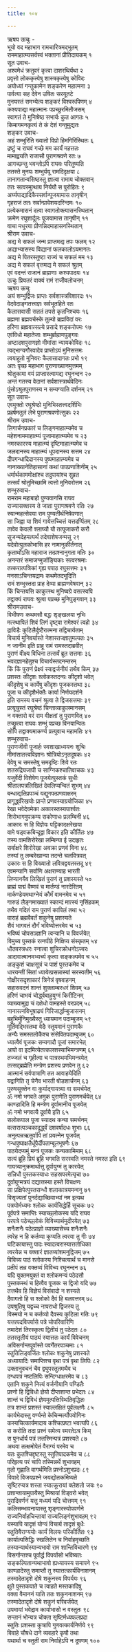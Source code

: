 ```yaml
---
title: १०४

---
```

ऋषय ऊचुः -  
भूयो वद महाभाग रामचारित्रमद्भुतम्  
राममाहात्म्यसर्वस्वं भक्तानां प्रीतिदायकम् १  
सूत उवाच-  
अश्वमेधं क्रतुवरं कृत्वा दाशरथिर्यथा २  
प्रवृत्तो लोककृत्येषु शास्त्रकृत्येषु कोविदः  
अयोध्यां गन्तुकामेन शङ्करेण महात्मना ३  
पार्वत्या सह देवेन उषितः सरयूतटे  
मुनयस्तं समभ्येत्य शङ्करं विश्वरूपिणम् ४  
कश्यपाद्या महात्मानः पप्रच्छुरमितौजसम्  
स्वागतं ते मुनिश्रेष्ठ सभार्यः कुत आगतः ५  
किमागमनकृत्यं ते कं देशं गन्तुमुद्यतः  
शङ्कर उवाच-  
अहं शम्भुरिति ख्यातो विप्रो हिमगिरिस्थितः ६  
द्रष्टुं च राघवं गच्छे मम कार्यं महत्ततः  
मामाह्वयति राजासौ पुराणश्रवणे रतः ७  
आगच्छन्तु भवन्तोऽपि राघवः परितुष्यति  
ततस्ते मुनयः शम्भुर्ययू रामदिदृक्षया ८  
तानागतान्वसिष्ठस्तु ज्ञात्वा रामाय चोक्तवान्  
ततः सत्वरमुत्थाय निर्ययौ स पुरोहितः ९  
अर्घ्यपाद्यादिकैस्सर्वान्पूजयामास तानृषीन्  
गृहराजं ततः सर्वान्प्रावेशयदरिन्दमः १०  
प्रत्येकमासनं दत्वा स्वागतोक्त्यासनस्थितान्  
क्रमेण रघुशार्दूलः पूजयामास तानृषीन् ११  
वाचा मधुरया प्रीणन्निदमाहासनस्थितान्  
श्रीराम उवाच-  
अद्य मे सफलं जन्म प्राप्तमद्य तपः फलम् १२  
अद्याभ्यासस्य विद्यानां फलकालोऽयमागतः  
अद्य मे पितरस्तुष्टा राज्यं च सफलं मम १३  
अद्य मे सफलं वृत्तमद्य मे सफलं श्रुतम्  
एवं वदन्तं राजानं ब्राह्मणाः कश्यपादयः १४  
ऊचुः प्रियतरं वाक्यं रामं राजीवलोचनम्  
ऋषय ऊचुः  
अयं शम्भुर्द्विजः प्राप्तः सर्वशास्त्रविशारदः १५  
वेदवेदाङ्गतत्त्वज्ञः सर्वभूतहिते रतः  
कैलासवासी सततं तपसे कृतनिश्चयः १६  
ब्रह्मणा ब्रह्मवर्चस्के तुल्यो ब्रह्मविदां वरः  
हरिणा ब्रह्मवात्सल्ये प्रसादे शङ्करोपमः १७  
एवंविधो महातेजाः शम्भुर्ब्राह्मणपुङ्गवः  
अष्टादशपुराणज्ञो मीमांसा न्यायकोविदः १८  
त्वद्भाग्यगौरवादेव प्राप्तोऽयं मुनिसत्तमः  
त्वयाहूतो मुनिवरः कैलासादागतः प्रभो १९  
अतः पृच्छ महाभाग पुराणाख्यानमुत्तमम्  
श्रोतुकामा वयं प्राप्तास्त्वामद्य रघुनन्दन २०  
अन्तं गतस्य वेदानां सर्वशास्त्रार्थवेदिनः  
पुंसोऽश्रुतपुराणस्य न सम्यग्याति दर्शनम् २१  
सूत उवाच-  
एवमुक्तो रघुश्रेष्ठो मुनिभिस्तत्त्वदर्शिभिः  
प्रहर्षमतुलं लेभे पुराणश्रवणोत्सुकः २२  
श्रीराम उवाच-  
लिगार्चनप्रकारं च लिङ्गमाहात्म्यमेव च  
महेशनाममाहात्म्यं पूजामाहात्म्यमेव च २३  
नमस्कारस्य माहात्म्यं दृष्टिमाहात्म्यमेव च  
जलदानस्य माहात्म्यं धूपदानस्य सत्तम २४  
दीपगन्धादिदानस्य पुष्पमाहात्म्यमेव च  
नानाख्यानेतिहासानां कथां पापप्रणाशिनीम् २५  
धर्मार्थकाममोक्षांश्च तदुपायांश्च सुव्रत  
तत्सर्वं श्रोतुमिच्छामि त्वत्तो मुनिवरोत्तम २६  
शम्भुरुवाच-  
रामराम महाबाहो पुण्यवानसि राघव  
राज्यासक्तस्य ते जाता पुराणश्रवणे रतिः २७  
स्यान्महत्सेवया राम पुण्यतीर्थनिषेवणात्  
सा जिह्वा या शिवं गायेत्तच्चित्तं यत्तदर्प्पितम् २८  
तावेव केवलौ श्लाघ्यौ यौ तत्पूजाकरौ करौ  
सुजन्मदेहमत्यर्थं तदेवाशेषजन्मसु २९  
यदेवोत्पुलकोभासि हर नामानुकीर्तनात्  
कृतार्थोऽसि महाराज तत्प्रश्नानुगता मतिः ३०  
अनन्तरं समाजग्मुर्जाङ्घिकाः सत्वरश्रमाः  
तत्करात्पत्रिकां गृह्य पपाठ रघुसत्तमः ३१  
मनसाऽचिन्तयद्रामः कथमेतदभूदिति  
रामं शम्भुस्तदा प्राह देव्या ब्राह्मणवेषवान् ३२  
किं चिन्तयसि काकुत्स्थ मुनिष्वग्रे वसत्स्वपि  
तद्वाक्यं राघवः श्रुत्वा पप्रच्छ मुनिपुङ्गवान् ३३  
श्रीरामउवाच-  
विभीषणः कथमसौ बद्धः शृङ्खलया नृभिः  
मत्स्थापितं शिवं लिगं दृष्ट्वा रामेश्वरं त्वहो ३४  
द्राविडैः कुटिलैर्दुष्टैरात्मना तद्विचार्यताम्  
विचार्य मुनिवर्यास्ते नेशास्तज्ज्ञातुमल्पतः ३५  
न जानीम इति प्राहू रामं रामस्तदाब्रवीत्  
पुराणं वीक्ष्य विधिना तत्सर्वं ब्रूत सत्तमाः ३६  
भवदज्ञानहेतुश्च विचार्यस्तदनन्तरम्  
किं किं पुराणं प्रेक्ष्यं स्याद्वर्जनीयं तथैव किम् ३७  
प्रशस्तः कीदृशः श्लोकस्तदन्यः कीदृशो भवेत्  
कीदृशेषु च कार्येषु कीदृशः पूजकस्तथा ३८  
पूजा च कीदृशैर्भक्तैः कार्या निर्णयदर्शने  
इति रामस्य वचनं श्रुत्वा ते द्विजसत्तमाः ३९  
प्रत्यूचुस्तं रघुश्रेष्ठं चिन्ताव्याकुलमानसम्  
न वक्तारो वरं राम वीक्षतां तु पुराणवित् ४०  
तच्छ्रुत्वा राघवः शम्भुं पप्रच्छ विनयान्वितः  
सोपि तद्वाक्यमाकर्ण्य प्रत्युवाच महामतिः ४१  
शम्भुरुवाच-  
पुराणजीवी पूजार्हः स्वशाखाध्ययनः शुचिः  
मीमांसातत्त्वविज्ञानः श्रोत्रियोऽनृतदूषकः ४२  
देवेषु च समस्तेषु समदृष्टिः शिवे रतः  
शतरुद्रियजापी च साग्निकश्चातिवाचकः ४३  
यजुर्वेदी विशेषेण पूजयेत्पुस्तकं सुधीः  
श्रीतालपत्रलिखितं देवलिप्यन्वितं शुभम् ४४  
बन्धाद्यतिप्रपञ्चं यद्युगपत्प्रणवाक्षरम्  
प्रागूर्द्ध्वंरेखयोः प्रान्ते प्रणवस्याग्रयोजिका ४५  
रेखा भवेदेवमेका अकारस्तस्यपार्श्वतः  
शिरोभागमुपक्रम्य सकोणाधः प्रलम्बिनी ४६  
आकारः स हि विज्ञेयः पट्टिकादक्षरेखया  
वामे षड्वक्रबिन्दूद्वा विकार इति कीर्तितः ४७  
तस्य वामशिरोरेखा लम्बिन्या ई उदाहृतः  
सर्वाक्षरे शिरोरेखा अवक्रा प्रणवं विना ४८  
तस्यां तु लम्बरेखान्या तदन्ते चलवित्रवत्  
उकारः स हि विख्यातो लवित्रद्वयतस्तदू ४९  
एवमन्यानि सर्वाणि अक्षराण्याह भारती  
लिप्यानयैव लिखितं पुराणं तु प्रशस्यस्ते ५०  
ब्राह्मं पाद्मं वैष्णवं च मार्तण्डं नारदेरितम्  
मार्कण्डेयमथाग्नेयं कौर्मं वामनमेव च ५१  
गारुडं लैङ्गमाख्यातं स्कान्दं मात्स्यं नृसिंहकम्  
तथैव गदितं राम पुराणं कापिलं तथा ५२  
वाराहं ब्रह्मवैवर्तं शकुनेषु प्रशस्यते  
शैवं भागवतं दौर्गं भविष्योत्तरमेव च ५३  
भविष्यं चोपसञ्ज्ञानि त्वन्यानि च विवर्जयेत्  
विमुच्य पुस्तकं रत्नपीठे निक्षिप्य संस्कृतम् ५४  
धौतवस्त्रधरः स्नात्वा शुचिरक्रोधनोऽज्वरः  
आदावात्मानमभ्यर्च्य कृत्वा सङ्कल्पमेव च ५५  
अङ्कुशं चाक्षसूत्रं च पाशं पुस्तकमेव च  
धारयन्तीं सितां ध्यायेत्प्रसन्नास्यां सरस्वतीम् ५६  
गोक्षीरसदृशाकारं त्रिनेत्रं वृषवाहनम्  
सहासवदनं शान्तं शुक्लाम्बरधरं शिवम् ५७  
हरिणं चाभयं चोर्द्ध्वबाहुयुग्मं किरीटिनम्  
व्याख्यामुद्रा चं दक्षेधो वामहस्ते वरप्रदम् ५८  
नानारत्नविभूषाढ्यं गिरिजार्द्धाम्बुजासनम्  
बहुभिर्मुनिमुख्यैस्तु ध्यायमान पदाम्बुजम् ५९  
मूर्तिमद्भिस्तथा वेदैः स्तूयमानं पुराणकैः  
अन्यैः समस्तलोकैश्च संसेवितपदाम्बुजम् ६०  
ध्यात्वैवं पूजकः सम्यगादौ पूजां समारभेत्  
आपो वा इदमित्येतत्कलशस्याभिमन्त्रणम् ६१  
तज्जलं च गृहीत्वा च पात्रस्थमभिमन्त्रयेत्  
तत्सद्ब्रह्मेति मन्त्रेण प्रशस्य प्रणवेन तु ६२  
आत्मानं सर्वपात्राणि तत आवाहयेदिति  
यद्वागिति तृ चेनैव भारती षोडशार्चनम् ६३  
पुरुषसूक्तेन वा कुर्याद्गायत्र्या वा समर्चयेत्  
ॐ नमो भगवते अमुक पुराणेति पुराणमर्चयेत् ६४  
काण्डादिति हि मन्त्रेण दूर्वामानीय पूजयेत्  
ॐ नमो भगवत्यै दूर्वायै इति ६५  
सलोकपाल पूजा स्यादथ कन्या समर्चनम्  
वत्सरात्पञ्चकादूर्द्ध्वं दशवर्षादधः शुभाः ६६  
अनुत्पन्नऋतुर्वापि तां प्रयत्नेन पूजयेत्  
गन्धपुष्पाक्षतैर्धूपैर्दीपताम्बूलभूषणैः ६७  
पाठयेदप्यमुं मन्त्रं पूजकः कन्यकामिमाम् ६८  
सत्यं ब्रूहि प्रियं ब्रूहि भगवति सरस्वति नमस्ते नमस्त इति ६९  
गायत्र्यानुक्रमार्थात्तु दूर्वायुग्मं तु कारयेत्  
सन्निधौ पुस्तकस्याधः सहस्रपरमेत्यृचा ७०  
दूर्वायुग्मत्रयं दद्यात्तस्या हस्ते विचक्षणः  
सा प्रक्षिपेत्पुस्तसन्धौ शलाकात्रयमन्वनु ७१  
विसृज्यतां पुनर्दद्याच्छिवाभ्यां नम इत्यथ  
पत्रयोर्मध्यमः श्लोकः कार्यसिद्धेर्हि सूचकः ७२  
पूर्वपत्रे समाप्तिः स्याच्छ्लोकस्य यदि राघव  
परपत्रे पठेच्छ्लोकं विविच्यार्थमुदीरयेत् ७३  
शनैःशनैः पठेत्प्राज्ञो व्याख्यासेच्च शनैःशनैः  
त्वरेह न हि कर्तव्या कुप्यति त्वरया तु गीः ७४  
घटिकायास्तु पादः स्यादत्वरास्यात्ततोधिका  
त्वरयेन्न च वक्तारं ज्ञातव्यांशमनुद्विजम् ७५  
विविच्य पाठं श्लोकस्य निश्चित्यार्थं च मानसे  
प्रतीपं तन्न वक्तव्यं विविच्य रघुनन्दन ७६  
यदि युक्तमयुक्तं वा श्लोकमन्यं पठेदसौ  
पुस्तकस्थं च हित्वैव पूजकः स द्विजो यदि ७७  
तत्तथैव हि विज्ञेयं विसंवादो न शस्यते  
दैवागतो हि स श्लोको दैवं हि बलवत्तरम् ७८  
उपश्रुतिषु यद्वच्च नापराधो द्विजस्य तु  
विस्मयो न च कर्तव्यो दैवस्य कुटिला गतिः ७९  
यत्तत्पदविपर्यासे पत्रे चोपरिवारिणि  
तमादेशं तिरस्कृत्य द्वितीयं तु पठेदतः ८०  
ततस्तृतीयं पाठ्यं स्यात्ततः कार्यं विवेचनम्  
अविसर्गान्तपूर्वास्ते पवर्गेतरपञ्चमाः ८१  
स्तुतिलिड्वर्जितः श्लोकः शकुनेषु प्रशस्यते  
अध्यायादिः समाप्तिश्च वृथा पत्रं वृथा लिपिः ८२  
उक्तानुवचनं चैव द्व्युपस्तुतमथैव च  
दग्धपत्रं नष्टलिपिः सन्दिग्धाक्षरमेव च ८३  
एतानि शकुने नित्यं वर्जनीयानि पण्डितैः  
प्रश्नो हि द्विविधो ज्ञेयो दीप्तशान्त प्रभेदतः ८४  
शान्तं च द्विविधं ज्ञेयमुत्पत्तिस्थितिवृद्धितः  
तत्र शान्तं प्रशस्तं स्याल्लक्षितं पूर्वलक्षणैः ८५  
कार्यभेदास्तु वर्ण्यन्ते केचिन्मर्त्योपयोगिनः  
कस्यचित्कार्यमादाय कश्चित्प्रष्टा भवत्यपि ८६  
स करोति तदा प्रश्नं समेत्य स्मरतेऽत्र किम्  
स पुनर्धार्य पत्रं तत्तस्मिन्पत्रं प्रशस्यते ८७  
अथवा तत्क्षमोपेतं वैराग्यं परमेव च  
यतः कुतश्चिद्दृष्टस्तु स्तुतिपादकमेव च ८८  
परिहृत्य परं चापि तस्मिन्नर्थे शुभावहम्  
मृतो गृह्णाति वागर्थमिति प्रश्नोऽशुभप्रदः ८९  
विवादे विजयप्रश्ने जयद्योतकमिष्यते  
सृष्टिरप्यत्र शस्ता स्यात्क्रूरायां क्लेशतो जयः ९०  
प्रशान्तायामुपायैस्तु मिश्रायां विड्वरो भवेत्  
पुरादिवर्णनं यत्तु मध्यमं यदि चोत्तमम् ९१  
कलिसम्भावनायास्तु शृङ्गारस्योपवर्णने  
राज्यनिर्वाहचिन्तायां राज्यलिङ्गंशुभावहम् ९२  
यस्यापि यादृशं योग्यं विचार्य तादृशं बुधैः  
स्तुतिवैराग्ययोः कार्यं विलयः परिकीर्तितः ९३  
कार्याल्पसिद्धिः स्खलितेन च निर्वाहमृच्छति  
तस्यान्यार्थस्यान्यभावो राम शान्तिविचारणे ९४  
विसर्गान्तश्च पूर्वार्द्ध विपर्यासो भविष्यतः  
सङ्कल्पितान्यथाभावो ह्यध्यायस्य समापने ९५  
काण्डादेस्तु समाप्तौ तु स्यात्तत्कार्यविनाशनम्  
तस्मादेतादृशे दोषे शकुनस्य विपर्ययः ९६  
क्षुते पुस्तकपाते च त्वाहते मस्तकादिषु  
वक्ता वैमाननं याति ततः शकुननाशनम् ९७  
तस्मादेतादृशे दोषे शकुनं परिवर्जयेत्  
उपमायां भवेद्राम कार्याभासो न वस्तुतः ९८  
सन्तानं भोन्यत्र चोक्ता सृष्टिर्मध्यफलप्रदा  
स्तुतिः प्रशस्ता कुत्रापि गुणवत्कार्यनिर्णये ९९  
विवाहे चौषधे दाने व्यवहारे कृषौ तथा  
यथार्था च स्तुती राम निर्वाहेऽपि न दूषणम् १००